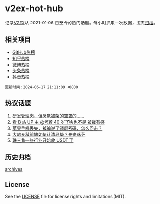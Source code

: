 # v2ex-hot-hub

 记录[V2EX](https://www.v2ex.com/)从 2021-01-06 日至今的热门话题。每小时抓取一次数据，按天[归档](archives)。
 
 ## 相关项目

- [GitHub热榜](https://github.com/lonnyzhang423/github-hot-hub)
- [知乎热榜](https://github.com/lonnyzhang423/zhihu-hot-hub)
- [微博热榜](https://github.com/lonnyzhang423/weibo-hot-hub)
- [头条热榜](https://github.com/lonnyzhang423/toutiao-hot-hub)
- [抖音热榜](https://github.com/lonnyzhang423/douyin-hot-hub)


 `更新时间：2024-06-17 21:11:09 +0800`

## 热议话题

1. [研发管理岗，但感觉被架的空空的……](https://www.v2ex.com/t/1050077)
1. [看 B 站 UP 主 @老龚 40 岁了啥也不是 被裁有感](https://www.v2ex.com/t/1050099)
1. [苹果手机丢失，被骗说了锁屏密码，怎么回击？](https://www.v2ex.com/t/1050038)
1. [大龄专科前端如何认清局势？未来迷茫](https://www.v2ex.com/t/1050086)
1. [珠三角一些行业开始收 USDT 了](https://www.v2ex.com/t/1050172)

## 历史归档

[archives](archives)

## License

See the [LICENSE](LICENSE) file for license rights and limitations (MIT).
